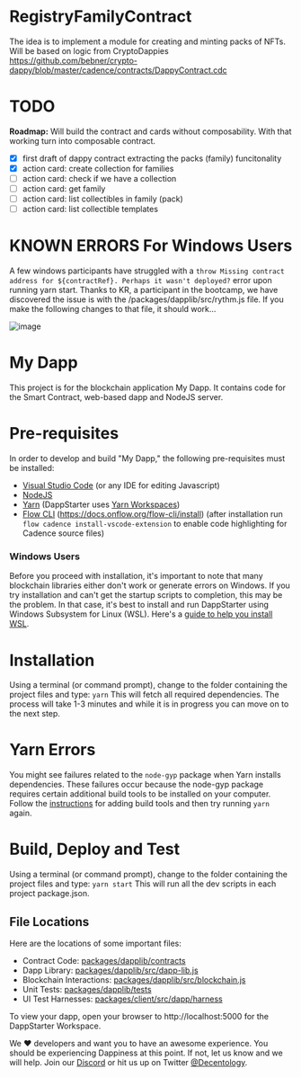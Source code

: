 # RegistryFamilyContract

The idea is to implement a module for creating and minting packs of NFTs.
Will be based on logic from CryptoDappies <https://github.com/bebner/crypto-dappy/blob/master/cadence/contracts/DappyContract.cdc>

# TODO

**Roadmap:** Will build the contract and cards without composability. With that working turn into composable contract.

- [x] first draft of dappy contract extracting the packs (family) funcitonality
- [x] action card: create collection for families
- [ ] action card: check if we have a collection
- [ ] action card: get family
- [ ] action card: list collectibles in family (pack)
- [ ] action card: list collectible templates

# KNOWN ERRORS For Windows Users

A few windows participants have struggled with a `throw Missing contract address for ${contractRef}. Perhaps it wasn't deployed?` error upon running yarn start. Thanks to KR, a participant in the bootcamp, we have discovered the issue is with the /packages/dapplib/src/rythm.js file. If you make the following changes to that file, it should work...

![image](https://user-images.githubusercontent.com/15198786/128912975-cca3498a-054b-4b2b-a39d-018c6da3d5ec.png)

# My Dapp

This project is for the blockchain application My Dapp. It contains code for the Smart Contract, web-based dapp and NodeJS server.

# Pre-requisites

In order to develop and build "My Dapp," the following pre-requisites must be installed:

- [Visual Studio Code](https://code.visualstudio.com/download) (or any IDE for editing Javascript)
- [NodeJS](https://nodejs.org/en/download/)
- [Yarn](https://classic.yarnpkg.com/en/docs/install) (DappStarter uses [Yarn Workspaces](https://classic.yarnpkg.com/en/docs/workspaces))
- [Flow CLI](https://docs.onflow.org/flow-cli/install) (https://docs.onflow.org/flow-cli/install) (after installation run `flow cadence install-vscode-extension` to enable code highlighting for Cadence source files)

### Windows Users

Before you proceed with installation, it's important to note that many blockchain libraries either don't work or generate errors on Windows. If you try installation and can't get the startup scripts to completion, this may be the problem. In that case, it's best to install and run DappStarter using Windows Subsystem for Linux (WSL). Here's a [guide to help you install WSL](https://docs.decentology.com/guides/windows-subsystem-for-linux-wsl).

# Installation

Using a terminal (or command prompt), change to the folder containing the project files and type: `yarn` This will fetch all required dependencies. The process will take 1-3 minutes and while it is in progress you can move on to the next step.

# Yarn Errors

You might see failures related to the `node-gyp` package when Yarn installs dependencies.
These failures occur because the node-gyp package requires certain additional build tools
to be installed on your computer. Follow the [instructions](https://www.npmjs.com/package/node-gyp) for adding build tools and then try running `yarn` again.

# Build, Deploy and Test

Using a terminal (or command prompt), change to the folder containing the project files and type: `yarn start` This will run all the dev scripts in each project package.json.

## File Locations

Here are the locations of some important files:

- Contract Code: [packages/dapplib/contracts](packages/dapplib/contracts)
- Dapp Library: [packages/dapplib/src/dapp-lib.js](packages/dapplib/src/dapp-lib.js)
- Blockchain Interactions: [packages/dapplib/src/blockchain.js](packages/dapplib/src/blockchain.js)
- Unit Tests: [packages/dapplib/tests](packages/dapplib/tests)
- UI Test Harnesses: [packages/client/src/dapp/harness](packages/client/src/dapp/harness)

To view your dapp, open your browser to http://localhost:5000 for the DappStarter Workspace.

We ♥️ developers and want you to have an awesome experience. You should be experiencing Dappiness at this point. If not, let us know and we will help. Join our [Discord](https://discord.gg/XdtJfu8W) or hit us up on Twitter [@Decentology](https://twitter.com/decentology).
